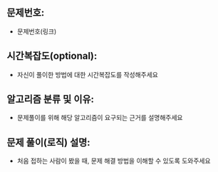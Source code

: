 ## 문제번호:
- 문제번호(링크)

## 시간복잡도(optional):
- 자신이 풀이한 방법에 대한 시간복잡도를 작성해주세요

## 알고리즘 분류 및 이유:
- 문제풀이를 위해 해당 알고리즘이 요구되는 근거를 설명해주세요

## 문제 풀이(로직) 설명:
- 처음 접하는 사람이 봤을 때, 문제 해결 방법을 이해할 수 있도록 도와주세요
